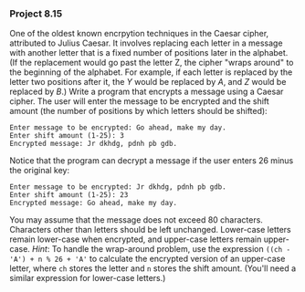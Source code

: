 ### Project 8.15
One of the oldest known encrpytion techniques in the Caesar cipher, attributed
to Julius Caesar. It involves replacing each letter in a message with another
letter that is a fixed number of positions later in the alphabet. (If the
replacement would go past the letter Z, the cipher "wraps around" to the
beginning of the alphabet. For example, if each letter is replaced by the letter
two positions after it, the *Y* would be replaced by *A*, and *Z* would be
replaced by *B*.) Write a program that encrypts a message using a Caesar cipher.
The user will enter the message to be encrypted and the shift amount (the number
of positions by which letters should be shifted):

```
Enter message to be encrypted: Go ahead, make my day.
Enter shift amount (1-25): 3
Encrypted message: Jr dkhdg, pdnh pb gdb.
```

Notice that the program can decrypt a message if the user enters 26 minus the
original key:

```
Enter message to be encrypted: Jr dkhdg, pdnh pb gdb.
Enter shift amount (1-25): 23
Encrypted message: Go ahead, make my day.
```

You may assume that the message does not exceed 80 characters. Characters other
than letters should be left unchanged. Lower-case letters remain lower-case when
encrypted, and upper-case letters remain upper-case. *Hint*: To handle the
wrap-around problem, use the expression `((ch - 'A') + n % 26 + 'A'` to
calculate the encrypted version of an upper-case letter, where `ch` stores the
letter and `n` stores the shift amount. (You'll need a similar expression for
lower-case letters.)

